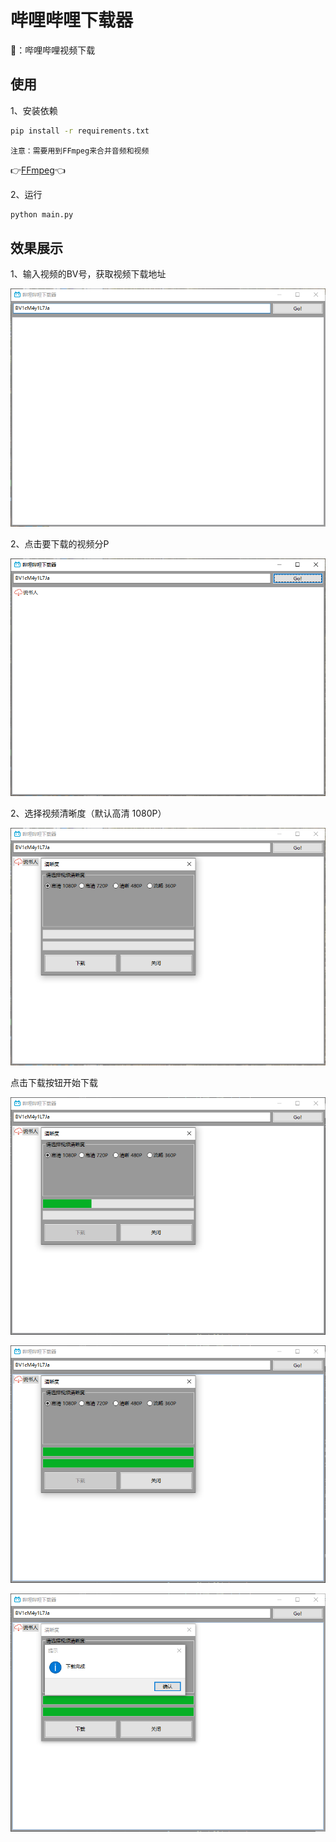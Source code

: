 # 哔哩哔哩下载器

🤡：哔哩哔哩视频下载

## 使用

1、安装依赖

```bash
pip install -r requirements.txt
```

`注意：需要用到FFmpeg来合并音频和视频`

👉[FFmpeg](https://ffmpeg.org/)👈

2、运行

```bash
python main.py
```

## 效果展示

1、输入视频的BV号，获取视频下载地址

![image-20211110194421065](assets/image-20211110194421065.png)

2、点击要下载的视频分P

![image-20211110194432959](assets/image-20211110194432959.png)

2、选择视频清晰度（默认高清 1080P）

![image-20211110194445780](assets/image-20211110194445780.png)

点击下载按钮开始下载

![image-20211110194909637](assets/image-20211110194909637.png)

![image-20211110194925208](assets/image-20211110194925208.png)

![image-20211110194937507](assets/image-20211110194937507.png)

